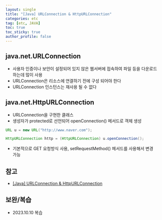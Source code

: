 ```yaml
---
layout: single
title: "[Java] URLConnection & HttpURLConnection"
categories: etc
tag: [etc, JAVA]
toc: true
toc_sticky: true
author_profile: false
---
```

## java.net.URLConnection

* 사용자 인증이나 보안이 설정되어 있지 않은 웹서버에 접속하여 파일 등을 다운로드하는데 많이 사용
* URLConnection은 리소스에 연결하기 전에 구성 되어야 한다
* URLConnection 인스턴스는 재사용 될 수 없다



## java.net.HttpURLConnection

* URLConnection을 구현한 클래스
* 생성자가 protected로 선언되어 openConnection() 메서드로 객체 생성

```java
URL u = new URL("http://www.naver.com");

HttpURLConnection http = (HttpURLConnection) u.openConnection();
```

* 기본적으로 GET 요청방식 사용, setRequestMethod() 메서드를 사용해서 변경 가능



## 참고

* <a href="https://goddaehee.tistory.com/161" target="_blank">[Java] URLConnection & HttpURLConnection</a>



## 보완/복습

* 2023.10.10 복습
